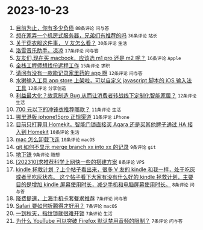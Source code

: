 # 2023-10-23

1. [目前为止，你有多少负债](https://www.v2ex.com/t/984353) `88条评论` `问与答`
1. [想在家弄一个机房式服务器，兄弟们有推荐的吗](https://www.v2ex.com/t/984360) `36条评论` `站长`
1. [关于穿衣服这件事， V 友怎么看？](https://www.v2ex.com/t/984376) `30条评论` `生活`
1. [洛雪音乐助手，凉凉](https://www.v2ex.com/t/984384) `17条评论` `问与答`
1. [友友们,现在买 macbook，应该选 m1 pro 还是 m2 呢？](https://www.v2ex.com/t/984367) `16条评论` `Apple`
1. [全栈工程师想找份远程工作](https://www.v2ex.com/t/984366) `15条评论` `求职`
1. [请问有没有一款能记录家里药的 app 啊](https://www.v2ex.com/t/984375) `12条评论` `问与答`
1. [水獭输入工具 app store 上架啦，可以自定义 javascript 脚本的 iOS 输入法工具](https://www.v2ex.com/t/984361) `12条评论` `分享创造`
1. [利益最大化？故意制造 Bug 从而让消费者转战线下定制化智能家居？](https://www.v2ex.com/t/984357) `12条评论` `生活`
1. [700 元以下的冲锋衣推荐哪款？](https://www.v2ex.com/t/984369) `11条评论` `生活`
1. [哪里港版 iphone15pro 正规渠道](https://www.v2ex.com/t/984365) `11条评论` `iPhone`
1. [目前只打算用 Homekit，智能门锁直接买 Aqara 还是买其他牌子通过 HA 接入到 Homekit](https://www.v2ex.com/t/984386) `10条评论` `生活`
1. [mac 怎么卸载飞连](https://www.v2ex.com/t/984370) `10条评论` `macOS`
1. [git 如何不显示 merge branch xx into xx 的记录](https://www.v2ex.com/t/984385) `9条评论` `git`
1. [地下铁](https://www.v2ex.com/t/984350) `9条评论` `随想`
1. [[202310]求推荐科学上网快一些的搭建方案](https://www.v2ex.com/t/984402) `8条评论` `VPS`
1. [kindle 拯救计划 ？上个帖子看出来，很多 V 友的 kindle 和我一样，处于吃灰或者半吃灰状态。 这个帖子看下大家有没有什么好的 kindle 拯救计划，主要目的是增加 kindle 屏幕使用时长，减少手机和电脑屏幕使用时长。](https://www.v2ex.com/t/984380) `8条评论` `问与答`
1. [降费提速，上海手机卡套餐求推荐](https://www.v2ex.com/t/984394) `7条评论` `问与答`
1. [Safari 要如何折腾得才好用？](https://www.v2ex.com/t/984381) `7条评论` `macOS`
1. [一到秋天，指纹锁就很难开锁](https://www.v2ex.com/t/984377) `7条评论` `生活`
1. [为什么 YouTube 可以突破 Firefox 默认禁用音频的限制？](https://www.v2ex.com/t/984368) `7条评论` `问与答`
